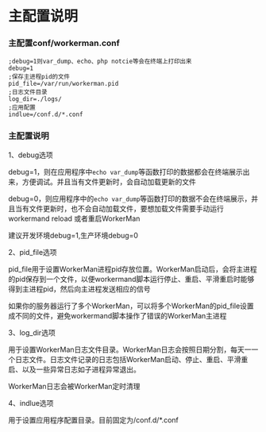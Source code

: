 # 主配置说明

### 主配置conf/workerman.conf

```
;debug=1则var_dump、echo、php notcie等会在终端上打印出来
debug=1
;保存主进程pid的文件
pid_file=/var/run/workerman.pid
;日志文件目录
log_dir=./logs/
;应用配置
indlue=/conf.d/*.conf
```

### 主配置说明

1、debug选项

debug=1，则在应用程序中```echo var_dump```等函数打印的数据都会在终端展示出来，方便调试。并且当有文件更新时，会自动加载更新的文件

debug=0，则应用程序中的```echo var_dump```等函数打印的数据不会在终端展示，并且当有文件更新时，也不会自动加载文件，要想加载文件需要手动运行 workermand reload 或者重启WorkerMan

建议开发环境debug=1,生产环境debug=0

2、pid_file选项

pid_file用于设置WorkerMan进程pid存放位置。WorkerMan启动后，会将主进程的pid保存到一个文件，以便workermand脚本运行停止、重启、平滑重启时能够得到主进程pid，然后向主进程发送相应的信号

如果你的服务器运行了多个WorkerMan，可以将多个WorkerMan的pid_file设置成不同的文件，避免workermand脚本操作了错误的WorkerMan主进程

3、log_dir选项

用于设置WorkerMan日志文件目录。WorkerMan日志会按照日期分割，每天一一个日志文件。日志文件记录的日志包括WorkerMan启动、停止、重启、平滑重启、以及一些异常日志如子进程异常退出。

WorkerMan日志会被WorkerMan定时清理

4、indlue选项

用于设置应用程序配置目录。目前固定为/conf.d/*.conf
